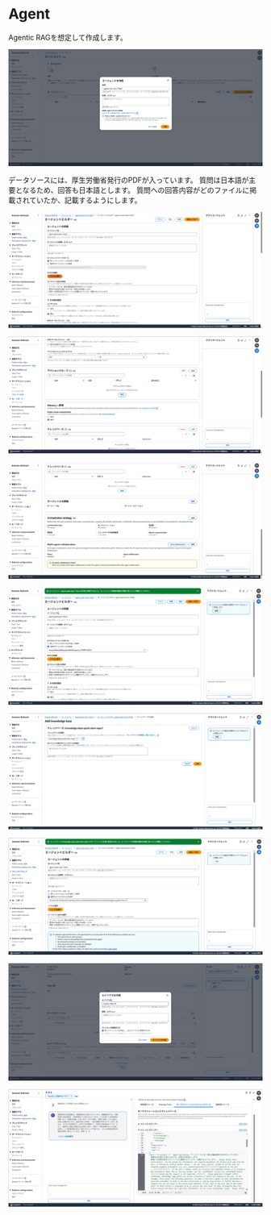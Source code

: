 # Agent

Agentic RAGを想定して作成します。

![alt text](image.png)

データソースには、厚生労働省発行のPDFが入っています。
質問は日本語が主要となるため、回答も日本語とします。
質問への回答内容がどのファイルに掲載されていたか、記載するようにします。

![alt text](image-1.png)

![alt text](image-2.png)

![alt text](image-3.png)

![alt text](image-4.png)

![alt text](image-5.png)

![alt text](image-6.png)

![alt text](image-7.png)

![alt text](image-8.png)

